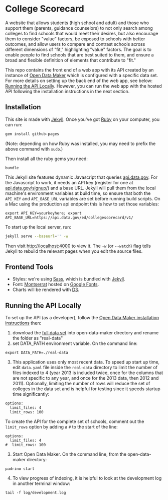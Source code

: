 # College Scorecard

A website that allows students (high school and adult) and those who support them (parents, guidance counselors)
to not only search among colleges to find schools that would meet their desires, but also encourage them to consider
"value" factors, be exposed to schools with better outcomes, and allow users to compare and contrast schools across
different dimensions of "fit," highlighting "value" factors. The goal is to enable people to find schools that are 
best suited to them, and ensure a broad and flexible definition of elements that contribute to "fit."

This repo contains the front end of a web app with its API created by an instance of [Open Data Maker](https://github.com/18F/open-data-maker) which is configured with a specific data set. For more details on setting up the back end of the web app, see below: [Running the API Locally](#running-the-api-locally).  However, you can run the web app with the hosted API following the installation instructions in the next section.

## Installation
This site is made with [Jekyll]. Once you've got [Ruby] on your computer, you
can run:

```sh
gem install github-pages
```

(Note: depending on how Ruby was installed, you may need to prefix the above
command with `sudo`.)

Then install all the ruby gems you need:

```
bundle
```

This Jekyll site features dynamic Javascript that queries [api.data.gov](https://api.data.gov/). 
For the Javascript to work, it needs an API key (register for one at 
[api.data.gov/signup/](https://api.data.gov/signup/))
and a base URL. Jekyll will pull them from the local machine's
environment variables at build time, so ensure that both the `API_KEY` and
`API_BASE_URL` variables are set before running build scripts. On a Mac using the production api 
endpoint this is how to set those variables:

```
export API_KEY=yourkeyhere; export API_BASE_URL=https://api.data.gov/ed/collegescorecard/v1/
```

To start up the local server, run:

```sh
jekyll serve --baseurl='' -w
```

Then visit [http://localhost:4000](http://localhost:4000) to view it. The `-w`
(or `--watch`) flag tells Jekyll to rebuild the relevant pages when you edit
the source files.

## Frontend Tools
- Styles: we're using [Sass], which is bundled with [Jekyll].
- Font: [Montserrat] hosted on [Google Fonts](https://www.google.com/fonts/).
- Charts will be rendered with [D3].

[Montserrat]: https://www.google.com/fonts/specimen/Montserrat
[Jekyll]: http://jekyllrb.com/
[Sass]: http://sass-lang.com/
[D3]: http://d3js.org/
[Ruby]: https://www.ruby-lang.org/

## Running the API Locally

To set up the API (as a developer), follow the [Open Data Maker installation instructions](https://github.com/18F/open-data-maker/blob/dev/INSTALL.md) then:

1. download the [full data set](https://s3.amazonaws.com/ed-college-choice-public/CollegeScorecard_Raw_Data.zip) into open-data-maker directory and rename the folder as "real-data"
2. set DATA_PATH environment variable.  On the command line:
```
export DATA_PATH=./real-data
```

3. This application uses only most recent data.  To speed up start up time, edit `data.yaml` file inside the `real-data` directory to limit the number of files indexed to 4 (year 2013 is included twice, once for the columns that are not specific to any year, and once for the 2013 data, then 2012 and 2011).  Optionally, limiting the number of rows will reduce the set of colleges in the data set and is helpful for testing since it speeds startup time significantly:
```
options:
  limit_files: 4
  limit_rows: 100
```

To create the API for the complete set of schools, comment out the `limit_rows` option by adding a `#` to the start of the line:

```
options:
  limit_files: 4
#  limit_rows: 100
```

3. Start Open Data Maker.  On the command line, from the open-data-maker directory:
```
padrino start
```

4. To view progress of indexing, it is helpful to look at the development log in another terminal window:
```
tail -f log/development.log
```
